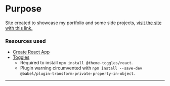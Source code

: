 # Purpose
Site created to showcase my portfolio and some side projects, [visit the site with this link.](https://marlonfolken.github.io/portfolio-marlonfolken/)

### Resources used
- [Create React App](https://github.com/facebook/create-react-app)
- [Toggles](https://toggles.dev/)
  - Required to install `npm install @theme-toggles/react`.
  - Plugin warning circumvented with `npm install --save-dev @babel/plugin-transform-private-property-in-object`.

---
